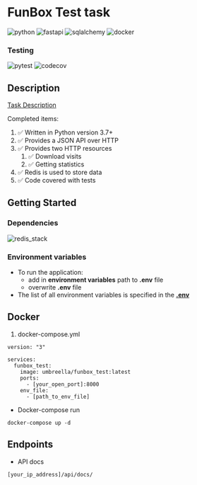 # FunBox Test task

![python](https://img.shields.io/badge/python-3776AB?style=for-the-badge&logo=python&logoColor=white)
![fastapi](https://img.shields.io/badge/fastapi-009688?style=for-the-badge&logo=fastapi&logoColor=white)
![sqlalchemy](https://img.shields.io/badge/sqlalchemy-D71F00?style=for-the-badge&logo=sqlite&logoColor=white)
![docker](https://img.shields.io/badge/docker-2496ED?style=for-the-badge&logo=docker&logoColor=white)

### Testing

![pytest](https://img.shields.io/badge/pytest_asyncio-2496ED?style=for-the-badge&logo=pytest&logoColor=white)
![codecov](https://img.shields.io/codecov/c/github/Umbreella/funbox_test?style=for-the-badge&logo=codecov)

## Description

[Task Description](TaskDescription.pdf)

Completed items:

1. :white_check_mark: Written in Python version 3.7+
2. :white_check_mark: Provides a JSON API over HTTP
3. :white_check_mark: Provides two HTTP resources
    1. :white_check_mark: Download visits
    2. :white_check_mark: Getting statistics
4. :white_check_mark: Redis is used to store data
5. :white_check_mark: Code covered with tests

## Getting Started

### Dependencies

![redis_stack](https://img.shields.io/badge/redis_stack-DC382D?style=for-the-badge&logo=redis&logoColor=white)

### Environment variables

* To run the application:
    * add in **environment variables** path to **.env** file
    * overwrite **.env** file
* The list of all environment variables is specified in the **[.env](.env)**

## Docker

1. docker-compose.yml

```docker
version: "3"

services:
  funbox_test:
    image: umbreella/funbox_test:latest
    ports:
      - [your_open_port]:8000
    env_file:
      - [path_to_env_file]
```

* Docker-compose run

```commandline
docker-compose up -d
```

## Endpoints

* API docs

```commandline
[your_ip_address]/api/docs/
```
